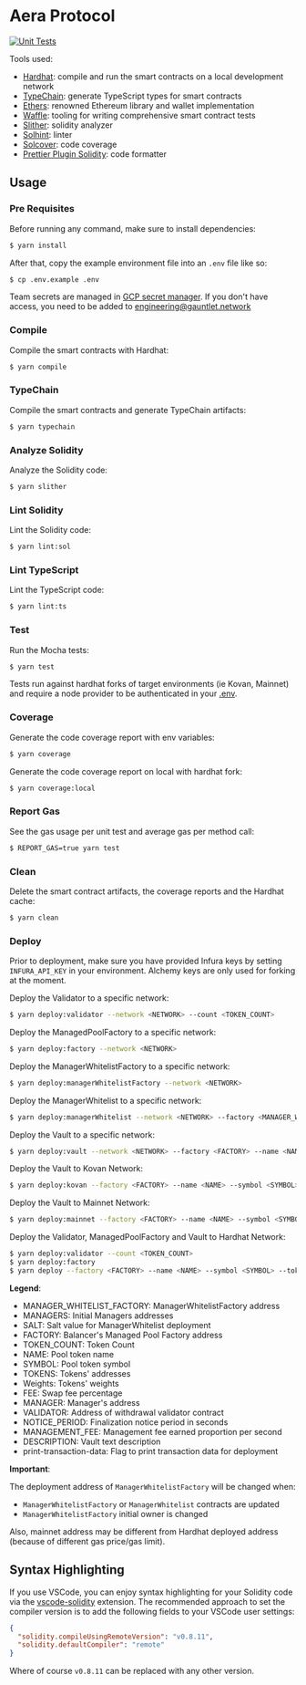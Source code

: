 # Aera Protocol

[![Unit Tests](https://github.com/GauntletNetworks/aera-contracts/actions/workflows/unit.yml/badge.svg)](https://github.com/GauntletNetworks/aera-contracts/actions/workflows/unit.yml)

Tools used:

- [Hardhat](https://github.com/nomiclabs/hardhat): compile and run the smart contracts on a local development network
- [TypeChain](https://github.com/ethereum-ts/TypeChain): generate TypeScript types for smart contracts
- [Ethers](https://github.com/ethers-io/ethers.js/): renowned Ethereum library and wallet implementation
- [Waffle](https://github.com/EthWorks/Waffle): tooling for writing comprehensive smart contract tests
- [Slither](https://github.com/crytic/slither): solidity analyzer
- [Solhint](https://github.com/protofire/solhint): linter
- [Solcover](https://github.com/sc-forks/solidity-coverage): code coverage
- [Prettier Plugin Solidity](https://github.com/prettier-solidity/prettier-plugin-solidity): code formatter

## Usage

### Pre Requisites

Before running any command, make sure to install dependencies:

```sh
$ yarn install
```

After that, copy the example environment file into an `.env` file like so:

```sh
$ cp .env.example .env
```

Team secrets are managed in [GCP secret manager](https://console.cloud.google.com/security/secret-manager?project=gauntlet-sim). If you don't have access, you need to be added to engineering@gauntlet.network

### Compile

Compile the smart contracts with Hardhat:

```sh
$ yarn compile
```

### TypeChain

Compile the smart contracts and generate TypeChain artifacts:

```sh
$ yarn typechain
```

### Analyze Solidity

Analyze the Solidity code:

```sh
$ yarn slither
```

### Lint Solidity

Lint the Solidity code:

```sh
$ yarn lint:sol
```

### Lint TypeScript

Lint the TypeScript code:

```sh
$ yarn lint:ts
```

### Test

Run the Mocha tests:

```sh
$ yarn test
```

Tests run against hardhat forks of target environments (ie Kovan, Mainnet) and require a node provider to be authenticated in your [.env](./.env).

### Coverage

Generate the code coverage report with env variables:

```sh
$ yarn coverage
```

Generate the code coverage report on local with hardhat fork:

```sh
$ yarn coverage:local
```

### Report Gas

See the gas usage per unit test and average gas per method call:

```sh
$ REPORT_GAS=true yarn test
```

### Clean

Delete the smart contract artifacts, the coverage reports and the Hardhat cache:

```sh
$ yarn clean
```

### Deploy

Prior to deployment, make sure you have provided Infura keys by setting `INFURA_API_KEY` in your environment. Alchemy keys are only used for forking at the moment.

Deploy the Validator to a specific network:

```sh
$ yarn deploy:validator --network <NETWORK> --count <TOKEN_COUNT>
```

Deploy the ManagedPoolFactory to a specific network:

```sh
$ yarn deploy:factory --network <NETWORK>
```

Deploy the ManagerWhitelistFactory to a specific network:

```sh
$ yarn deploy:managerWhitelistFactory --network <NETWORK>
```

Deploy the ManagerWhitelist to a specific network:

```sh
$ yarn deploy:managerWhitelist --network <NETWORK> --factory <MANAGER_WHITELIST_FACTORY> --managers <MANAGERS> --salt <SALT>
```

Deploy the Vault to a specific network:

```sh
$ yarn deploy:vault --network <NETWORK> --factory <FACTORY> --name <NAME> --symbol <SYMBOL> --tokens <TOKENS> --weights <WEIGHTS> --swapFEE <FEE> --manager <MANAGER> --validator <VALIDATOR> --notice-period <NOTICE_PERIOD> --management-fee <MANAGEMENT_FEE> --description <DESCRIPTION>
```

Deploy the Vault to Kovan Network:

```sh
$ yarn deploy:kovan --factory <FACTORY> --name <NAME> --symbol <SYMBOL> --tokens <TOKENS> --weights <WEIGHTS> --swapFEE <FEE> --manager <MANAGER> --validator <VALIDATOR> --notice-period <NOTICE_PERIOD> --management-fee <MANAGEMENT_FEE> --description <DESCRIPTION>
```

Deploy the Vault to Mainnet Network:

```sh
$ yarn deploy:mainnet --factory <FACTORY> --name <NAME> --symbol <SYMBOL> --tokens <TOKENS> --weights <WEIGHTS> --swapFEE <FEE> --manager <MANAGER> --validator <VALIDATOR> --notice-period <NOTICE_PERIOD> --management-fee <MANAGEMENT_FEE> --description <DESCRIPTION>
```

Deploy the Validator, ManagedPoolFactory and Vault to Hardhat Network:

```sh
$ yarn deploy:validator --count <TOKEN_COUNT>
$ yarn deploy:factory
$ yarn deploy --factory <FACTORY> --name <NAME> --symbol <SYMBOL> --tokens <TOKENS> --weights <WEIGHTS> --swapFEE <FEE> --manager <MANAGER> --validator <VALIDATOR> --notice-period <NOTICE_PERIOD> --management-fee <MANAGEMENT_FEE> --description <DESCRIPTION> --print-transaction-data
```

**Legend**:

- MANAGER_WHITELIST_FACTORY: ManagerWhitelistFactory address
- MANAGERS: Initial Managers addresses
- SALT: Salt value for ManagerWhitelist deployment
- FACTORY: Balancer's Managed Pool Factory address
- TOKEN_COUNT: Token Count
- NAME: Pool token name
- SYMBOL: Pool token symbol
- TOKENS: Tokens' addresses
- Weights: Tokens' weights
- FEE: Swap fee percentage
- MANAGER: Manager's address
- VALIDATOR: Address of withdrawal validator contract
- NOTICE_PERIOD: Finalization notice period in seconds
- MANAGEMENT_FEE: Management fee earned proportion per second
- DESCRIPTION: Vault text description
- print-transaction-data: Flag to print transaction data for deployment

**Important**:

The deployment address of `ManagerWhitelistFactory` will be changed when:

- `ManagerWhitelistFactory` or `ManagerWhitelist` contracts are updated
- `ManagerWhitelistFactory` initial owner is changed

Also, mainnet address may be different from Hardhat deployed address (because of different gas price/gas limit).

## Syntax Highlighting

If you use VSCode, you can enjoy syntax highlighting for your Solidity code via the
[vscode-solidity](https://github.com/juanfranblanco/vscode-solidity) extension. The recommended approach to set the
compiler version is to add the following fields to your VSCode user settings:

```json
{
  "solidity.compileUsingRemoteVersion": "v0.8.11",
  "solidity.defaultCompiler": "remote"
}
```

Where of course `v0.8.11` can be replaced with any other version.
